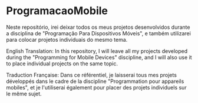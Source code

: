 # ProgramacaoMobile
Neste repositório, irei deixar todos os meus projetos desenvolvidos durante a disciplina de "Programação Para Dispositivos Móveis", e também utilizarei para colocar projetos individuais do mesmo tema.

English Translation:
In this repository, I will leave all my projects developed during the "Programming for Mobile Devices" discipline, and I will also use it to place individual projects on the same topic.

Traduction Française:
Dans ce référentiel, je laisserai tous mes projets développés dans le cadre de la discipline "Programmation pour appareils mobiles", et je l'utiliserai également pour placer des projets individuels sur le même sujet.

